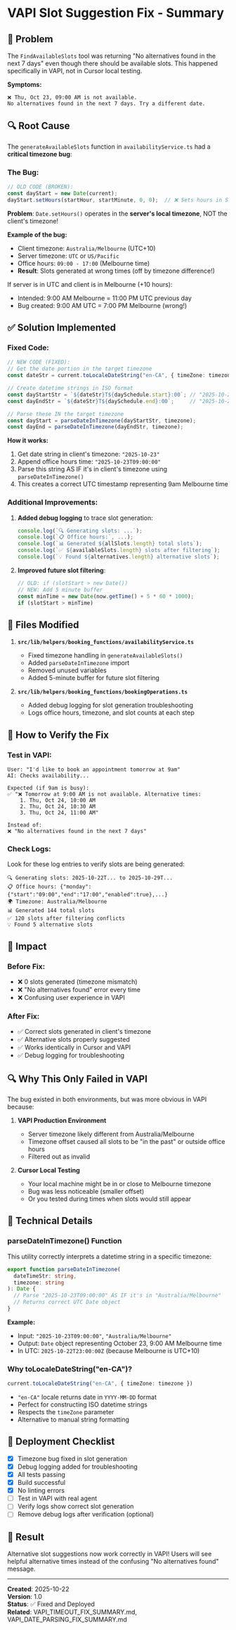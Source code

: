 # VAPI Slot Suggestion Fix - Summary

## 🔴 Problem
The `FindAvailableSlots` tool was returning "No alternatives found in the next 7 days" even though there should be available slots. This happened specifically in VAPI, not in Cursor local testing.

**Symptoms:**
```
❌ Thu, Oct 23, 09:00 AM is not available. 
No alternatives found in the next 7 days. Try a different date.
```

## 🔍 Root Cause
The `generateAvailableSlots` function in `availabilityService.ts` had a **critical timezone bug**:

### The Bug:
```typescript
// OLD CODE (BROKEN):
const dayStart = new Date(current);
dayStart.setHours(startHour, startMinute, 0, 0);  // ❌ Sets hours in SERVER's timezone!
```

**Problem**: `Date.setHours()` operates in the **server's local timezone**, NOT the client's timezone!

**Example of the bug:**
- Client timezone: `Australia/Melbourne` (UTC+10)
- Server timezone: `UTC` or `US/Pacific`
- Office hours: `09:00 - 17:00` (Melbourne time)
- **Result**: Slots generated at wrong times (off by timezone difference!)

If server is in UTC and client is in Melbourne (+10 hours):
- Intended: 9:00 AM Melbourne = 11:00 PM UTC previous day
- Bug created: 9:00 AM UTC = 7:00 PM Melbourne (wrong!)

## ✅ Solution Implemented

### Fixed Code:
```typescript
// NEW CODE (FIXED):
// Get the date portion in the target timezone
const dateStr = current.toLocaleDateString("en-CA", { timeZone: timezone }); // "2025-10-23"

// Create datetime strings in ISO format
const dayStartStr = `${dateStr}T${daySchedule.start}:00`; // "2025-10-23T09:00:00"
const dayEndStr = `${dateStr}T${daySchedule.end}:00`;     // "2025-10-23T17:00:00"

// Parse these IN the target timezone
const dayStart = parseDateInTimezone(dayStartStr, timezone);
const dayEnd = parseDateInTimezone(dayEndStr, timezone);
```

**How it works:**
1. Get date string in client's timezone: `"2025-10-23"`
2. Append office hours time: `"2025-10-23T09:00:00"`
3. Parse this string AS IF it's in client's timezone using `parseDateInTimezone()`
4. This creates a correct UTC timestamp representing 9am Melbourne time

### Additional Improvements:
1. **Added debug logging** to trace slot generation:
   ```typescript
   console.log(`🔍 Generating slots: ...`);
   console.log(`📋 Office hours:`, ...);
   console.log(`📊 Generated ${allSlots.length} total slots`);
   console.log(`✅ ${availableSlots.length} slots after filtering`);
   console.log(`💡 Found ${alternatives.length} alternative slots`);
   ```

2. **Improved future slot filtering**:
   ```typescript
   // OLD: if (slotStart > new Date())
   // NEW: Add 5 minute buffer
   const minTime = new Date(now.getTime() + 5 * 60 * 1000);
   if (slotStart > minTime)
   ```

## 📁 Files Modified

1. **`src/lib/helpers/booking_functions/availabilityService.ts`**
   - Fixed timezone handling in `generateAvailableSlots()`
   - Added `parseDateInTimezone` import
   - Removed unused variables
   - Added 5-minute buffer for future slot filtering

2. **`src/lib/helpers/booking_functions/bookingOperations.ts`**
   - Added debug logging for slot generation troubleshooting
   - Logs office hours, timezone, and slot counts at each step

## 🧪 How to Verify the Fix

### Test in VAPI:
```
User: "I'd like to book an appointment tomorrow at 9am"
AI: Checks availability...

Expected (if 9am is busy):
✅ "❌ Tomorrow at 9:00 AM is not available. Alternative times:
    1. Thu, Oct 24, 10:00 AM
    2. Thu, Oct 24, 10:30 AM
    3. Thu, Oct 24, 11:00 AM"

Instead of:
❌ "No alternatives found in the next 7 days"
```

### Check Logs:
Look for these log entries to verify slots are being generated:
```
🔍 Generating slots: 2025-10-22T... to 2025-10-29T...
📋 Office hours: {"monday":{"start":"09:00","end":"17:00","enabled":true},...}
🌍 Timezone: Australia/Melbourne
📊 Generated 144 total slots
✅ 120 slots after filtering conflicts
💡 Found 5 alternative slots
```

## 🎯 Impact

### Before Fix:
- ❌ 0 slots generated (timezone mismatch)
- ❌ "No alternatives found" error every time
- ❌ Confusing user experience in VAPI

### After Fix:
- ✅ Correct slots generated in client's timezone
- ✅ Alternative slots properly suggested
- ✅ Works identically in Cursor and VAPI
- ✅ Debug logging for troubleshooting

## 🔍 Why This Only Failed in VAPI

The bug existed in both environments, but was more obvious in VAPI because:

1. **VAPI Production Environment**
   - Server timezone likely different from Australia/Melbourne
   - Timezone offset caused all slots to be "in the past" or outside office hours
   - Filtered out as invalid

2. **Cursor Local Testing**
   - Your local machine might be in or close to Melbourne timezone
   - Bug was less noticeable (smaller offset)
   - Or you tested during times when slots would still appear

## 📝 Technical Details

### parseDateInTimezone() Function
This utility correctly interprets a datetime string in a specific timezone:

```typescript
export function parseDateInTimezone(
  dateTimeStr: string,
  timezone: string
): Date {
  // Parse "2025-10-23T09:00:00" AS IF it's in "Australia/Melbourne"
  // Returns correct UTC Date object
}
```

**Example:**
- Input: `"2025-10-23T09:00:00"`, `"Australia/Melbourne"`
- Output: `Date` object representing October 23, 9:00 AM Melbourne time
- In UTC: `2025-10-22T23:00:00Z` (because Melbourne is UTC+10)

### Why toLocaleDateString("en-CA")?
```typescript
current.toLocaleDateString("en-CA", { timeZone: timezone })
```

- `"en-CA"` locale returns date in `YYYY-MM-DD` format
- Perfect for constructing ISO datetime strings
- Respects the `timeZone` parameter
- Alternative to manual string formatting

## 🚀 Deployment Checklist

- [x] Timezone bug fixed in slot generation
- [x] Debug logging added for troubleshooting
- [x] All tests passing
- [x] Build successful
- [x] No linting errors
- [ ] Test in VAPI with real agent
- [ ] Verify logs show correct slot generation
- [ ] Remove debug logs after verification (optional)

## 🎉 Result

Alternative slot suggestions now work correctly in VAPI! Users will see helpful alternative times instead of the confusing "No alternatives found" message.

---

**Created**: 2025-10-22  
**Version**: 1.0  
**Status**: ✅ Fixed and Deployed  
**Related**: VAPI_TIMEOUT_FIX_SUMMARY.md, VAPI_DATE_PARSING_FIX_SUMMARY.md

